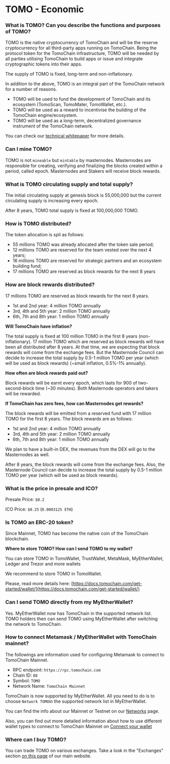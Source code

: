 # TOMO - Economic

### **What is TOMO? Can you describe the functions and purposes of TOMO?**

TOMO is the native cryptocurrency of TomoChain and will be the reserve cryptocurrency for all third-party apps running on TomoChain. Being the protocol token for the TomoChain infrastructure, TOMO will be needed by all parties utilising TomoChain to build apps or issue and integrate cryptographic tokens into their apps.

The supply of TOMO is fixed, long-term and non-inflationary.

In addition to the above, TOMO is an integral part of the TomoChain network for a number of reasons.

* TOMO will be used to fund the development of TomoChain and its ecosystem \(TomoScan, TomoMater, TomoWallet, etc.\).
* TOMO will be used as a reward to incentivise the building of the TomoChain engine/ecosystem.
* TOMO will be used as a long-term, decentralized governance instrument of the TomoChain network.

You can check our [technical whitepaper](https://docs.tomochain.com/wp-and-research/technical-whitepaper/) for more details.

### **Can I mine TOMO?**

TOMO is not `mineable` but `mintable` by masternodes. Masternodes are responsible for creating, verifying and finalizing the blocks created within a period, called epoch. Masternodes and Stakers will receive block rewards.

### **What is TOMO circulating supply and total supply?**

The initial circulating supply at genesis block is 55,000,000 but the current circulating supply is increasing every epoch.

After 8 years, TOMO total supply is fixed at 100,000,000 TOMO.

### **How is TOMO distributed?**

The token allocation is spli as follows:

* 55 millions TOMO was already allocated after the token sale period;
* 12 millions TOMO are reserved for the team vested over the next 4 years;
* 16 millions TOMO are reserved for strategic partners and an ecosystem building fund;
* 17 millions TOMO are reserved as block rewards for the next 8 years

### **How are block rewards distributed?**

17 millions TOMO are reserved as block rewards for the next 8 years.

* 1st and 2nd year: 4 million TOMO annually
* 3rd, 4th and 5th year: 2 million TOMO annually
* 6th, 7th and 8th year: 1 million TOMO annually

**Will TomoChain have inflation?**

The total supply is fixed at 100 million TOMO in the first 8 years \(non-inflationary\). 17 million TOMO which are reserved as block rewards will have been all distributed after 8 years. At that time, we are expecting that block rewards will come from the exchange fees. But the Masternode Council can decide to increase the total supply by 0.5-1 million TOMO per year \(which will be used as block rewards\) \(~small inflation, 0.5%-1% annually\).

**How often are block rewards paid out?**

Block rewards will be earnt every epoch, which lasts for 900 of two-second-block time \(~30 minutes\). Both Masternode operators and takers will be rewarded.

**If TomoChain has zero fees, how can Masternodes get rewards?**

The block rewards will be emitted from a reserved fund with 17 million TOMO for the first 8 years. The block rewards are as follows:

* 1st and 2nd year: 4 million TOMO annually
* 3rd, 4th and 5th year: 2 million TOMO annually
* 6th, 7th and 8th year: 1 million TOMO annually

We plan to have a built-in DEX, the revenues from the DEX will go to the Masternodes as well.

After 8 years, the block rewards will come from the exchange fees. Also, the Masternode Council can decide to increase the total supply by 0.5-1 million TOMO per year \(which will be used as block rewards\).

### **What is the price in presale and ICO?**

Presale Price: `$0.2`

ICO Price: `$0.25` \(`0.0003125 ETH`\)

### **Is TOMO an ERC-20 token?**

Since Mainnet, TOMO has become the native coin of the TomoChain blockchain.

**Where to store TOMO? How can I send TOMO to my wallet?**

You can store TOMO in TomoWallet, TrustWallet, MetaMask, MyEtherWallet, Ledger and Trezor and more wallets 

We recommend to store TOMO in TomoWallet.

Please, read more details here: [https://docs.tomochain.com/get-started/wallet/](https://docs.tomochain.com/get-started/wallet/)

### **Can I send TOMO directly from my MyEtherWallet?**

Yes. MyEtherWallet now has TomoChain in the supported network list. TOMO holders then can send TOMO using MyEtherWallet after switching the network to TomoChain. 

### **How to connect Metamask / MyEtherWallet with TomoChain mainnet?**

The followings are information used for configuring Metamask to connect to TomoChain Mainnet.

* RPC endpoint: `https://rpc.tomochain.com`
* Chain ID: `88`
* Symbol: `TOMO`
* Network Name: `TomoChain Mainnet`

TomoChain is now supported by MyEtherWallet. All you need to do is to choose `Network TOMO`in the supported network list in MyEtherWallet.

You can find the info about our Mainnet or Testnet on our [Networks](https://docs.tomochain.com/general/networks/) page.

Also, you can find out more detailed information about how to use different wallet types to connect to TomoChain Mainnet on [Connect your wallet](https://docs.tomochain.com/get-started/wallet/)

### **Where can I buy TOMO?**

You can trade TOMO on various exchanges. Take a look in the "Exchanges" section [on this page](https://tomochain.com/about-us/) of our main website.

